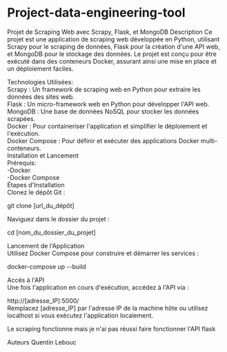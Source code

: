 # Project-data-engineering-tool 
Projet de Scraping Web avec Scrapy, Flask, et MongoDB 
Description 
Ce projet est une application de scraping web développée en Python, utilisant Scrapy pour le scraping de données, Flask pour la création d'une API web, et MongoDB pour le stockage des données. Le projet est conçu pour être exécuté dans des conteneurs Docker, assurant ainsi une mise en place et un déploiement faciles. 

  Technologies Utilisées:   
Scrapy : Un framework de scraping web en Python pour extraire les données des sites web.   
Flask : Un micro-framework web en Python pour développer l'API web.    
MongoDB : Une base de données NoSQL pour stocker les données scrapées.    
Docker : Pour containeriser l'application et simplifier le déploiement et l'exécution.    
Docker Compose : Pour définir et exécuter des applications Docker multi-conteneurs.   
Installation et Lancement  
Prérequis:  
  -Docker  
  -Docker Compose  
Étapes d'Installation  
Clonez le dépôt Git :  

  
git clone [url_du_dépôt]  

Naviguez dans le dossier du projet :  


cd [nom_du_dossier_du_projet]  

Lancement de l'Application  
Utilisez Docker Compose pour construire et démarrer les services :  


docker-compose up --build

Accès à l'API  
Une fois l'application en cours d'exécution, accédez à l'API via :  
  
http://[adresse_IP]:5000/  
Remplacez [adresse_IP] par l'adresse IP de la machine hôte ou utilisez localhost si vous exécutez l'application localement.

Le scraping fonctionne mais je n'ai pas réussi faire fonctionner l'API flask

Auteurs
Quentin Lebouc
